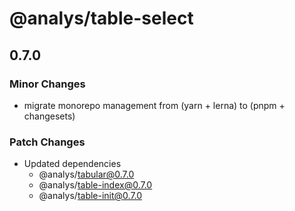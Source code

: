 # @analys/table-select

## 0.7.0

### Minor Changes

- migrate monorepo management from (yarn + lerna) to (pnpm + changesets)

### Patch Changes

- Updated dependencies
  - @analys/tabular@0.7.0
  - @analys/table-index@0.7.0
  - @analys/table-init@0.7.0
